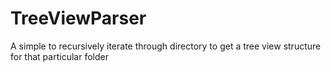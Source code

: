 # TreeViewParser

A simple to recursively iterate through directory to get a tree view structure for that particular folder